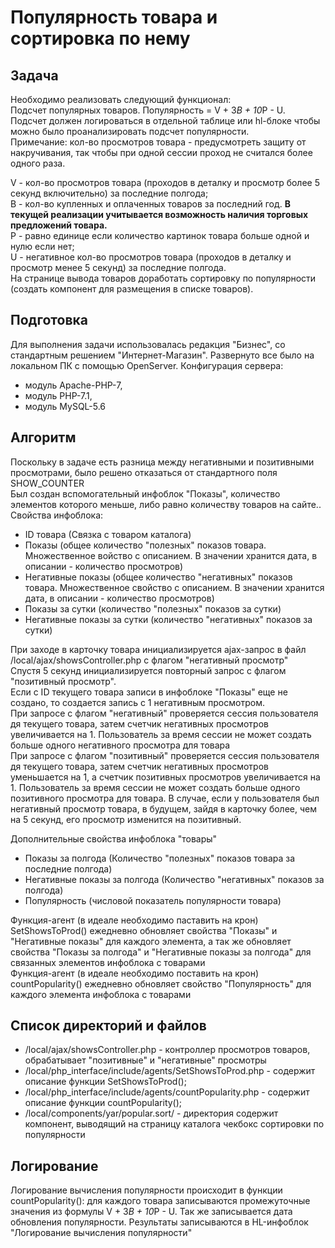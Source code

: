 # Популярность товара и сортировка по нему

## Задача
Необходимо реализовать следующий функционал:                    
Подсчет популярных товаров. Популярность = V + 3*B + 10*P - U.                     
Подсчет должен логироваться в отдельной таблице или hl-блоке чтобы можно было проанализировать подсчет популярности.                    
Примечание: кол-во просмотров товара - предусмотреть защиту от накручивания, так чтобы при одной сессии проход не считался более одного раза.                    
                    
V -  кол-во просмотров товара (проходов в деталку и просмотр более 5 секунд включительно) за последние полгода;                    
B - кол-во купленных и оплаченных товаров за последний год. **В текущей реализации учитывается возможность наличия торговых предложений товара.**                    
P - равно единице если количество картинок товара больше одной и нулю если нет;                    
U - негативное кол-во просмотров товара (проходов в деталку и просмотр менее 5 секунд) за последние полгода.                    
На странице вывода товаров доработать сортировку по популярности (создать компонент для размещения в списке товаров).                     

## Подготовка
Для выполнения задачи использовалась редакция "Бизнес", со стандартным решением "Интернет-Магазин". Развернуто все было на локальном ПК с помощью OpenServer. Конфигурация сервера: 
- модуль Apache-PHP-7, 
- модуль PHP-7.1, 
- модуль MySQL-5.6

## Алгоритм
Поскольку в задаче есть разница между негативными и позитивными просмотрами, было решено отказаться от стандартного поля SHOW_COUNTER                    
Был создан вспомогательный инфоблок "Показы", количество элементов которого меньше, либо равно количеству товаров на сайте..                    
Свойства инфоблока:                     
- ID товара (Связка с товаром каталога)
- Показы (общее количество "полезных" показов товара. Множественное войство с описанием. В значении хранится дата, в описании - количество просмотров)
- Негативные показы (общее количество "негативных" показов товара. Множественное свойство с описанием. В значении хранится дата, в описании - количество просмотров)
- Показы за сутки (количество "полезных" показов за сутки)
- Негативные показы за сутки (количество "негативных" показов за сутки)
                    
                                        
При заходе в карточку товара инициализируется ajax-запрос в файл /local/ajax/showsController.php с флагом "негативный просмотр"                    
Спустя 5 секунд инициализируется повторный запрос с флагом "позитивный просмотр".                    
Если c ID текущего товара записи в инфоблоке "Показы" еще не создано, то создается запись с 1 негативным просмотром.                    
При запросе с флагом "негативный" проверяется сессия пользователя дя текущего товара, затем счетчик негативных просмотров увеличивается на 1. Пользователь за время сессии не может создать больше одного негативного просмотра для товара                    
При запросе с флагом "позитивный" проверяется сессия пользователя дя текущего товара, затем счетчик негативных просмотров уменьшается на 1, а счетчик позитивных просмотров увеличивается на 1. Пользователь за время сессии не может создать больше одного позитивного просмотра для товара. В случае, если у пользователя был негативный просмотр товара, в будущем, зайдя в карточку более, чем на 5 секунд, его просмотр изменится на позитивный.               

Дополнительные свойства инфоблока "товары"
- Показы за полгода (Количество "полезных" показов товара за последние полгода)
- Негативные показы за полгода (Количество "негативных" показов за полгода)
- Популярность (числовой показатель популярности товара)

Функция-агент (в идеале необходимо паставить на крон) SetShowsToProd() ежедневно обновляет свойства "Показы" и "Негативные показы" для каждого элемента, а так же обновляет свойства "Показы за полгода" и "Негативные показы за полгода" для связанных элементов инфоблока с товарами                    
Функция-агент (в идеале необходимо поставить на крон) countPopularity() ежедневно обновляет свойство "Популярность" для каждого элемента инфоблока с товарами

## Список директорий и файлов
- /local/ajax/showsController.php - контроллер просмотров товаров, обрабатывает "позитивные" и "негативные" просмотры
- /local/php_interface/include/agents/SetShowsToProd.php - содержит описание функции SetShowsToProd();
- /local/php_interface/include/agents/countPopularity.php - содержит описание функции countPopularity();
- /local/components/yar/popular.sort/ - директория содержит компонент, выводящий на страницу каталога чекбокс сортировки по популярности

## Логирование
Логирование вычисления популярности происходит в функции countPopularity(): для каждого товара записываются промежуточные значения из формулы V + 3*B + 10*P - U. Так же записывается дата обновления популярности. Результаты записываются в HL-инфоблок "Логирование вычисления популярности"